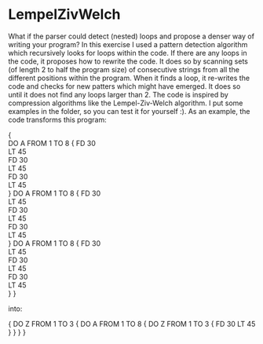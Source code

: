 # LempelZivWelch
 What if the parser could detect (nested) loops and propose a denser way of writing your program?  In this exercise I used a pattern detection algorithm which recursively looks for loops within the code.  If there are any loops in the code, it proposes how to rewrite the code. It does so by scanning sets  (of length 2 to half the program size) of consecutive strings from all the different positions within the program.  When it finds a loop, it re-writes the code and checks for new patters which might have emerged. It does so until  it does not find any loops larger than 2. The code is inspired by compression algorithms like the Lempel-Ziv-Welch algorithm.   I put some examples in the folder, so you can test it for yourself :).  As an example, the code transforms this program:  
 
{    
   DO A FROM 1 TO 8 {
     FD 30       
     LT 45      
     FD 30       
     LT 45       
     FD 30       
     LT 45    
   }
   DO A FROM 1 TO 8 {
     FD 30       
     LT 45      
     FD 30       
     LT 45       
     FD 30       
     LT 45    
   } 
   DO A FROM 1 TO 8 {
     FD 30       
     LT 45      
     FD 30       
     LT 45       
     FD 30       
     LT 45    
   } 
}

into:

{
   DO Z FROM 1 TO 3 {
      DO A FROM 1 TO 8 {
         DO Z FROM 1 TO 3 {
            FD 30 LT 45
         }
      }
   }
}
